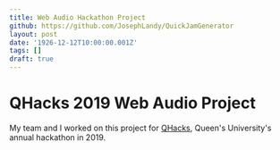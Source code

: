 ```yaml
---
title: Web Audio Hackathon Project
github: https://github.com/JosephLandy/QuickJamGenerator
layout: post
date: '1926-12-12T10:00:00.001Z'
tags: []
draft: true
---
```


QHacks 2019 Web Audio Project
===

My team and I worked on this project for [QHacks](https://qhacks.io/), Queen's University's annual hackathon in 2019. 

